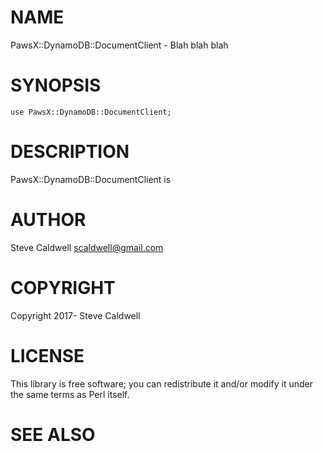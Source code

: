 # NAME

PawsX::DynamoDB::DocumentClient - Blah blah blah

# SYNOPSIS

    use PawsX::DynamoDB::DocumentClient;

# DESCRIPTION

PawsX::DynamoDB::DocumentClient is

# AUTHOR

Steve Caldwell <scaldwell@gmail.com>

# COPYRIGHT

Copyright 2017- Steve Caldwell

# LICENSE

This library is free software; you can redistribute it and/or modify
it under the same terms as Perl itself.

# SEE ALSO
